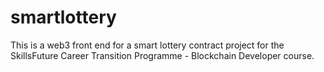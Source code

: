 # smartlottery
This is a web3 front end for a smart lottery contract project for the SkillsFuture Career Transition Programme - Blockchain Developer course.

 

